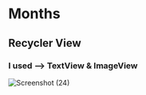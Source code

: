 # Months 
## Recycler View
### I used --> TextView & ImageView 
![Screenshot (24)](https://user-images.githubusercontent.com/92260346/140302570-4dd046b3-3aa7-43d7-ba8a-bfcf2aa280fa.png)
